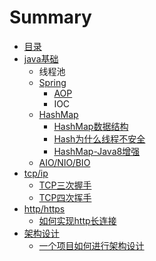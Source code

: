 # Summary

* [目录](README.md)
* [java基础](javaji-chu-2.md)
  * 线程池
  * [Spring](spring.md)
    * [AOP](spring/aop.md)
    * IOC
  * [HashMap](hashmap.md)
    * [HashMap数据结构](hashmap/hashmapshu-ju-jie-gou.md)
    * [Hash为什么线程不安全](hashmap/wei-shi-yao-xian-cheng-bu-an-quan.md)
    * [HashMap-Java8增强](hashmap/hashmap-java8zeng-qiang.md)
  * [AIO/NIO/BIO](aioniobio.md)
* [tcp/ip](tcpip.md)
  * [TCP三次握手](tcpip/tcpsan-ci-wo-shou.md)
  * [TCP四次挥手](tcpip/tcpsi-ci-hui-shou.md)
* [http/https](httphttps.md)
  * [如何实现http长连接](httphttps/ru-he-shi-xian-http-chang-lian-jie.md)
* [架构设计](jia-gou-she-ji.md)
  * [一个项目如何进行架构设计](jia-gou-she-ji/yi-ge-xiang-mu-ru-he-jin-xing-jia-gou-she-ji.md)

